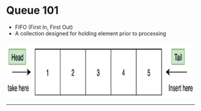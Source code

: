 # Queue 101

- FIFO (First In, First Out)
- A collection designed for holding element prior to processing

<img src="queue.PNG" height="150">

--------------------------

